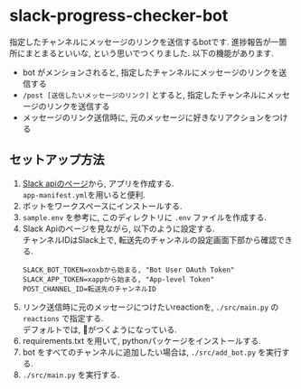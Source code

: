 # slack-progress-checker-bot

指定したチャンネルにメッセージのリンクを送信するbotです. 進捗報告が一箇所にまとまるといいな, という思いでつくりました. 以下の機能があります.

* bot がメンションされると, 指定したチャンネルにメッセージのリンクを送信する
* `/post [送信したいメッセージのリンク]` とすると, 指定したチャンネルにメッセージのリンクを送信する
* メッセージのリンク送信時に, 元のメッセージに好きなリアクションをつける


## セットアップ方法

1. [Slack apiのページ](https://api.slack.com/apps)から, アプリを作成する.  
   `app-manifest.yml`を用いると便利.
1. ボットをワークスペースにインストールする.
1. `sample.env` を参考に, このディレクトリに `.env` ファイルを作成する.
1. Slack Apiのページを見ながら, 以下のように設定する.  
   チャンネルIDはSlack上で, 転送先のチャンネルの設定画面下部から確認できる.
    ```env
    SLACK_BOT_TOKEN=xoxbから始まる, "Bot User OAuth Token"
    SLACK_APP_TOKEN=xappから始まる, "App-level Token"
    POST_CHANNEL_ID=転送先のチャンネルID
    ```
1. リンク送信時に元のメッセージにつけたいreactionを, `./src/main.py` の `reactions` で指定する.  
   デフォルトでは, 🎉がつくようになっている.
1. requirements.txt を用いて, pythonパッケージをインストールする.
1. bot をすべてのチャンネルに追加したい場合は, `./src/add_bot.py` を実行する.
1. `./src/main.py` を実行する.
